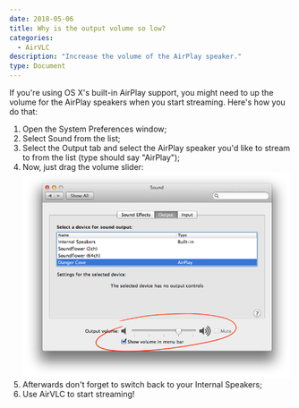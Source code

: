 ```yaml
---
date: 2018-05-06
title: Why is the output volume so low?
categories:
  - AirVLC 
description: "Increase the volume of the AirPlay speaker."
type: Document
---
```


If you're using OS X's built-in AirPlay support, you might need to up the volume for the AirPlay speakers when you start streaming. Here's how you do that:

1. Open the System Preferences window;
2. Select Sound from the list;
3. Select the Output tab and select the AirPlay speaker you'd like to stream to from the list (type should say "AirPlay");
4. Now, just drag the volume slider: 
![Increase the volume of the AirPlay device.](/images/screenshots/5s0bdvtykp40dnxlzdutiby53srhbzu7yigblkhsbvi46ucm45.png)
5. Afterwards don't forget to switch back to your Internal Speakers;
6. Use AirVLC to start streaming!
